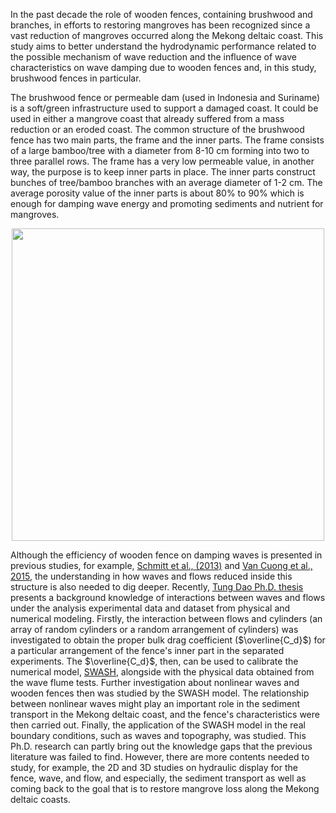 In the past decade the role of wooden fences, containing brushwood and branches, in efforts to restoring mangroves has been recognized since a vast reduction of mangroves occurred along the Mekong deltaic coast. This study aims to better understand the hydrodynamic performance related to the possible mechanism of wave reduction and the influence of wave characteristics on wave damping due to wooden fences and, in this study, brushwood fences in particular.<br>

  The brushwood fence or permeable dam (used in Indonesia and Suriname) is a soft/green infrastructure used to support a damaged coast. It could be used in either a mangrove coast that already suffered from a mass reduction or an eroded coast. The common structure of the brushwood fence has two main parts, the frame and the inner parts. The frame consists of a large bamboo/tree with a diameter from 8-10 cm forming into two to three parallel rows. The frame has a very low permeable value, in another way, the purpose is to keep inner parts in place. The inner parts construct bunches of tree/bamboo branches with an average diameter of 1-2 cm. The average porosity value of the inner parts is about 80% to 90% which is enough for damping wave energy and promoting sediments and nutrient for mangroves.<br>

<p align="center">
<img src="https://www.researchgate.net/profile/Tung-Dao-5/publication/328946301/figure/fig3/AS:695091815526404@1542734211492/Fence-in-the-field-photo-by-Tung-Dao-2016-The-brushwood-was-filled-to-the-top-of-the.jpg" width="500"/></p>

  Although the efficiency of wooden fence on damping waves is presented in previous studies, for example, [Schmitt et al., (2013)](https://link.springer.com/article/10.1007/s11852-013-0253-4) and [Van Cuong et al., 2015](https://www.sciencedirect.com/science/article/pii/S092585741500141X?casa_token=T94qsQ_WeyYAAAAA:_vqISz67Pgc_q6Q7hZicOiXsKmOt6JpABgbuPfc6DRr3i8YcC95UKu246WRtkHEIlosDZHs7), the understanding in how waves and flows reduced inside this structure is also needed to dig deeper. Recently, [Tung Dao Ph.D. thesis](https://doi.org/10.4233/uuid:0251e545-2b71-4eb9-b755-def24a3e0da6) presents a background knowledge of interactions between waves and flows under the analysis experimental data and dataset from physical and numerical modeling. Firstly, the interaction between flows and cylinders (an array of random cylinders or a random arrangement of cylinders) was investigated to obtain the proper bulk drag coefficient ($\overline{C_d}$) for a particular arrangement of the fence's inner part in the separated experiments. The $\overline{C_d}$, then, can be used to calibrate the numerical model, [SWASH](http://swash.sourceforge.net/), alongside with the physical data obtained from the wave flume tests. Further investigation about nonlinear waves and wooden fences then was studied by the SWASH model. The relationship between nonlinear waves might play an important role in the sediment transport in the Mekong deltaic coast, and the fence's characteristics were then carried out. Finally, the application of the SWASH model in the real boundary conditions, such as waves and topography, was studied. This Ph.D. research can partly bring out the knowledge gaps that the previous literature was failed to find. However, there are more contents needed to study, for example, the 2D and 3D studies on hydraulic display for the fence, wave, and flow, and especially, the sediment transport as well as coming back to the goal that is to restore mangrove loss along the Mekong deltaic coasts.<br><br>
